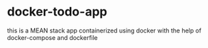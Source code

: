 # docker-todo-app
this is a MEAN stack app containerized using docker with the help of docker-compose and dockerfile
